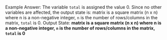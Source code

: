 Example Answer:
The variable `total` is assigned the value 0. Since no other variables are affected, the output state is: matrix is a square matrix (n x n) where n is a non-negative integer, `n` is the number of rows/columns in the matrix, `total` is 0.
Output State: **matrix is a square matrix (n x n) where n is a non-negative integer, `n` is the number of rows/columns in the matrix, `total` is 0**